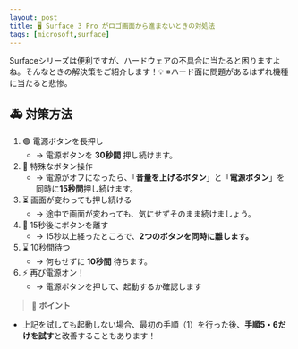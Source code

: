 ```yaml
---
layout: post
title: 🖥️ Surface 3 Pro がロゴ画面から進まないときの対処法
tags: [microsoft,surface]
---
```


Surfaceシリーズは便利ですが、ハードウェアの不具合に当たると困りますよね。そんなときの解決策をご紹介します！💡
※ハード面に問題があるはずれ機種に当たると悲惨。

## 🚑 対策方法

1. 🟢 電源ボタンを長押し
   - → 電源ボタンを **30秒間** 押し続けます。
2. 🔄 特殊なボタン操作
   - → 電源がオフになったら、「**音量を上げるボタン**」と「**電源ボタン**」を同時に**15秒間**押し続けます。
3. ⏳ 画面が変わっても押し続ける
   - → 途中で画面が変わっても、気にせずそのまま続けましょう。
4. 🛑 15秒後にボタンを離す
   - → 15秒以上経ったところで、**2つのボタンを同時に離します。**
5. ⌛ 10秒間待つ
   - → 何もせずに **10秒間** 待ちます。
6. ⚡ 再び電源オン！
   - → 電源ボタンを押して、起動するか確認します

> 🔔 **ポイント**
- 上記を試しても起動しない場合、最初の手順（1）を行った後、**手順5・6だけを試す**と改善することもあります！
